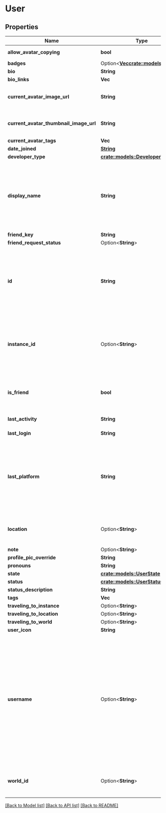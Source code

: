 # User

## Properties

Name | Type | Description | Notes
------------ | ------------- | ------------- | -------------
**allow_avatar_copying** | **bool** |  | [default to true]
**badges** | Option<[**Vec<crate::models::Badge>**](Badge.md)> |   | [optional]
**bio** | **String** |  | 
**bio_links** | **Vec<String>** |  | 
**current_avatar_image_url** | **String** | When profilePicOverride is not empty, use it instead. | 
**current_avatar_thumbnail_image_url** | **String** | When profilePicOverride is not empty, use it instead. | 
**current_avatar_tags** | **Vec<String>** |  | 
**date_joined** | [**String**](string.md) |  | 
**developer_type** | [**crate::models::DeveloperType**](DeveloperType.md) |  | 
**display_name** | **String** | A users visual display name. This is what shows up in-game, and can different from their `username`. Changing display name is restricted to a cooldown period. | 
**friend_key** | **String** |  | 
**friend_request_status** | Option<**String**> |  | [optional]
**id** | **String** | A users unique ID, usually in the form of `usr_c1644b5b-3ca4-45b4-97c6-a2a0de70d469`. Legacy players can have old IDs in the form of `8JoV9XEdpo`. The ID can never be changed. | 
**instance_id** | Option<**String**> | InstanceID can be \"offline\" on User profiles if you are not friends with that user and \"private\" if you are friends and user is in private instance. | [optional]
**is_friend** | **bool** | Either their `friendKey`, or empty string if you are not friends. Unknown usage. | 
**last_activity** | **String** | Either a date-time or empty string. | 
**last_login** | **String** | Either a date-time or empty string. | 
**last_platform** | **String** | This can be `standalonewindows` or `android`, but can also pretty much be any random Unity verison such as `2019.2.4-801-Release` or `2019.2.2-772-Release` or even `unknownplatform`. | 
**location** | Option<**String**> | WorldID be \"offline\" on User profiles if you are not friends with that user. | [optional]
**note** | Option<**String**> |  | [optional]
**profile_pic_override** | **String** |  | 
**pronouns** | **String** |  | 
**state** | [**crate::models::UserState**](UserState.md) |  | 
**status** | [**crate::models::UserStatus**](UserStatus.md) |  | 
**status_description** | **String** |  | 
**tags** | **Vec<String>** |   | 
**traveling_to_instance** | Option<**String**> |  | [optional]
**traveling_to_location** | Option<**String**> |  | [optional]
**traveling_to_world** | Option<**String**> |  | [optional]
**user_icon** | **String** |  | 
**username** | Option<**String**> | -| A users unique name, used during login. This is different from `displayName` which is what shows up in-game. A users `username` can never be changed.' **DEPRECATED:** VRChat API no longer return usernames of other users. [See issue by Tupper for more information](https://github.com/pypy-vrc/VRCX/issues/429). | [optional]
**world_id** | Option<**String**> | WorldID be \"offline\" on User profiles if you are not friends with that user. | [optional]

[[Back to Model list]](../README.md#documentation-for-models) [[Back to API list]](../README.md#documentation-for-api-endpoints) [[Back to README]](../README.md)


